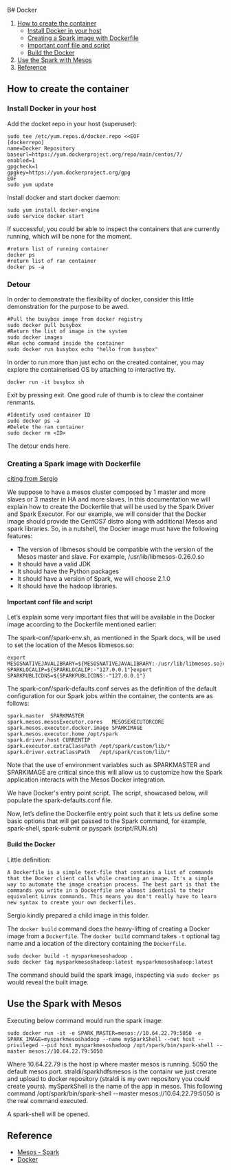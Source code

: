 B# Docker

1. [How to create the container](#How-to-create-the-container)
   * [Install Docker in your host](#install-docker-in-your-host)
   * [Creating a Spark image with Dockerfile](#Creating-a-Spark-image-with-Dockerfile)
   * [Important conf file and script](#Important-conf-file-and-script)
   * [Build the Docker](#Build-the-Docker)
2. [Use the Spark with Mesos](#Use-the-Spark-with-Mesos)
3. [Reference](#reference)

## How to create the container

### Install Docker in your host

Add the docket repo in your host (superuser):

```
sudo tee /etc/yum.repos.d/docker.repo <<EOF                                                              
[dockerrepo]                                                                                             
name=Docker Repository                                                                                    
baseurl=https://yum.dockerproject.org/repo/main/centos/7/       
enabled=1                                                                                                
gpgcheck=1                                                                                               
gpgkey=https://yum.dockerproject.org/gpg                                                                 
EOF
sudo yum update
```

Install docker and start docker daemon:

```
sudo yum install docker-engine
sudo service docker start
```

If successful, you could be able to inspect the containers that are currently running, which will be none for the moment.

```
#return list of running container
docker ps
#return list of ran container
docker ps -a
```

### Detour

In order to demonstrate the flexibility of docker, consider this little demonstration for the purpose to be awed.


```
#Pull the busybox image from docker registry
sudo docker pull busybox
#Return the list of image in the system
sudo docker images 
#Run echo command inside the container
sudo docker run busybox echo "hello from busybox"
```

In order to run more than just echo on the created container, you may explore the containerised OS by attaching to interactive tty.

```
docker run -it busybox sh
```

Exit by pressing exit.
One good rule of thumb is to clear the container renmants.

```
#Identify used container ID
sudo docker ps -a
#Delete the ran container
sudo docker rm <ID>
```

The detour ends here.

### Creating a Spark image with Dockerfile 

[citing from Sergio](https://github.com/SiewYan/BigData/tree/master/centosSparkmesos#install-docker-in-your-host)

We suppose to have a mesos cluster composed by 1 master and more slaves or 3 master in HA and more slaves. In this documentation we will explain how to create the Dockerfile that will be used by the Spark Driver and Spark Executor. For our example, we will consider that the Docker image should provide the CentOS7 distro along with additional Mesos and spark libraries. So, in a nutshell, the Docker image must have the following features:
 * The version of libmesos should be compatible with the version of the Mesos master and slave. For example, /usr/lib/libmesos-0.26.0.so
 * It should have a valid JDK
 * It should have the Python packages
 * It should have a version of Spark, we will choose 2.1.0
 * It should have the hadoop libraries.

#### Important conf file and script

Let’s explain some very important files that will be available in the Docker image according to the Dockerfile mentioned earlier:

The spark-conf/spark-env.sh, as mentioned in the Spark docs, will be used to set the location of the Mesos libmesos.so:

```
export MESOSNATIVEJAVALIBRARY=${MESOSNATIVEJAVALIBRARY:-/usr/lib/libmesos.so}export SPARKLOCALIP=${SPARKLOCALIP:-"127.0.0.1"}export SPARKPUBLICDNS=${SPARKPUBLICDNS:-"127.0.0.1"}
```

The spark-conf/spark-defaults.conf serves as the definition of the default configuration for our Spark jobs within the container, the contents are as follows:

```
spark.master  SPARKMASTER
spark.mesos.mesosExecutor.cores   MESOSEXECUTORCORE
spark.mesos.executor.docker.image SPARKIMAGE
spark.mesos.executor.home /opt/spark
spark.driver.host CURRENTIP
spark.executor.extraClassPath /opt/spark/custom/lib/*
spark.driver.extraClassPath   /opt/spark/custom/lib/*
```

Note that the use of environment variables such as SPARKMASTER and SPARKIMAGE are critical since this will allow us to customize how the Spark application interacts with the Mesos Docker integration.

We have Docker's entry point script. The script, showcased below, will populate the spark-defaults.conf file.

Now, let’s define the Dockerfile entry point such that it lets us define some basic options that will get passed to the Spark command, for example, spark-shell, spark-submit or pyspark (script/RUN.sh)

#### Build the Docker

Little definition:

```
A Dockerfile is a simple text-file that contains a list of commands that the Docker client calls while creating an image. It's a simple way to automate the image creation process. The best part is that the commands you write in a Dockerfile are almost identical to their equivalent Linux commands. This means you don't really have to learn new syntax to create your own dockerfiles.
```

Sergio kindly prepared a child image in this folder.

The ```docker build``` command does the heavy-lifting of creating a Docker image from a ```Dockerfile```. The ```docker build``` command takes ```-t``` optional tag name and a location of the directory containing the ```Dockerfile```.

```
sudo docker build -t mysparkmesoshadoop .
sudo docker tag mysparkmesoshadoop:latest mysparkmesoshadoop:latest
```

The command should build the spark image, inspecting via ```sudo docker ps``` would reveal the built image.

## Use the Spark with Mesos

Executing below command would run the spark image:

```
sudo docker run -it -e SPARK_MASTER=mesos://10.64.22.79:5050 -e SPARK_IMAGE=mysparkmesoshadoop --name mySparkShell --net host --privileged --pid host mysparkmesoshadoop /opt/spark/bin/spark-shell --master mesos://10.64.22.79:5050
```

Where 10.64.22.79 is the host ip where master mesos is running. 5050 the default mesos port. straldi/sparkhdfsmesos is the containr we just crerate and upload to docker repository (straldi is my own repository you could create yours). mySparkShell is the name of the app in mesos. This following command /opt/spark/bin/spark-shell --master mesos://10.64.22.79:5050 is the real command executed.

A spark-shell will be opened.

## Reference

* [Mesos - Spark](https://spark.apache.org/docs/latest/running-on-mesos.html)
* [Docker](https://www.docker.com/)